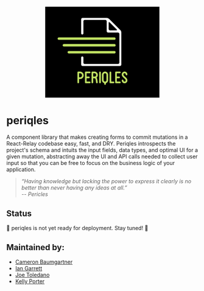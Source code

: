 <p style="text-align:center;">
<img src="/lib/periqles-logo.png" alt="logo" width="300"/>
</p>

# periqles
A component library that makes creating forms to commit mutations in a React-Relay codebase easy, fast, and DRY. Periqles introspects the project's schema and intuits the input fields, data types, and optimal UI for a given mutation, abstracting away the UI and API calls needed to collect user input so that you can be free to focus on the business logic of your application. 

>*“Having knowledge but lacking the power to express it clearly is no better than never having any ideas at all.”  
-- Pericles*

## Status

🚧 periqles is not yet ready for deployment. Stay tuned! 🚧

## Maintained by:

- [Cameron Baumgartner](https://github.com/kporter101)
- [Ian Garrett](https://github.com/eeeeean)
- [Joe Toledano](https://github.com/JosephToledano)
- [Kelly Porter](https://github.com/kporter101)
